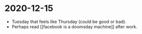 # 2020-12-15

- Tuesday that feels like Thursday (could be good or bad).
- Perhaps read [[facebook is a doomsday machine]] after work.